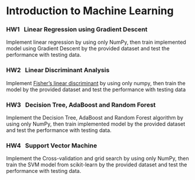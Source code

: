 # Introduction to Machine Learning

### HW1 $~$ Linear Regression using Gradient Descent

Implement linear regression by using only NumPy, then train implemented model using Gradient Descent by the provided dataset and test the performance with testing data. 

### HW2 $~$ Linear Discriminant Analysis

Implement [Fisher’s linear discriminant](https://en.wikipedia.org/wiki/Linear_discriminant_analysis) by using only numpy, then train the model by the provided dataset and test the performance with testing data

### HW3 $~$ Decision Tree, AdaBoost and Random Forest

Implement the Decision Tree, AdaBoost and Random Forest algorithm by using only NumPy, then train implemented model by the provided dataset and test the performance with testing data. 

### HW4 $~$ Support Vector Machine

Implement the Cross-validation and grid search by using only NumPy, then train the SVM model from scikit-learn by the provided dataset and test the performance with testing data. 
